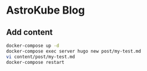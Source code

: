 # AstroKube Blog

## Add content

```bash
docker-compose up -d
docker-compose exec server hugo new post/my-test.md
vi content/post/my-test.md
docker-compose restart
```
